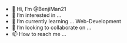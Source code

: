 - 👋 Hi, I’m @BenjiMan21
- 👀 I’m interested in ...
- 🌱 I’m currently learning ... Web-Development
- 💞️ I’m looking to collaborate on ...
- 📫 How to reach me ...

<!---
BenjiMan21/BenjiMan21 is a ✨ special ✨ repository because its `README.md` (this file) appears on your GitHub profile.
You can click the Preview link to take a look at your changes.
--->
